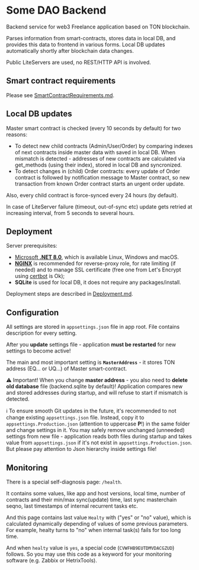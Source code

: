 ﻿Some DAO Backend
================

Backend service for web3 Freelance application based on TON blockchain.

Parses information from smart-contracts, stores data in local DB, and provides this data to frontend in various forms. Local DB updates automatically shortly after blockchain data changes.

Public LiteServers are used, no REST/HTTP API is involved.


Smart contract requirements
----------------------------

Please see [SmartContractRequirements.md](SmartContractRequirements.md).


Local DB updates
-----------------

Master smart contract is checked (every 10 seconds by default) for two reasons:
* To detect new child contracts (Admin/User/Order) by comparing indexes of next contracts inside master data with saved in local DB. When mismatch is detected - addresses of new contracts are calculated via get_methods (using their index), stored in local DB and syncronized.
* To detect changes in (child) Order contracts: every update of Order contract is followed by notification message to Master contract, so new transaction from known Order contract starts an urgent order update.
 
Also, every child contract is force-synced every 24 hours (by default).

In case of LiteServer failure (timeout, out-of-sync etc) update gets retried at increasing interval, from 5 seconds to several hours.
      
Deployment
-----------

Server prerequisites:

* [Microsoft **.NET 8.0**](https://dotnet.microsoft.com/en-us/download/dotnet/8.0), which is available Linux, Windows and macOS.
* [**NGINX**](https://nginx.org/) is recommended for reverse-proxy role, for rate limiting (if needed) and to manage SSL certificate (free one from Let's Encrypt using [certbot](https://certbot.eff.org/) is Ok);
* **SQLite** is used for local DB, it does not require any packages/install.

Deployment steps are described in [Deployment.md](Deployment.md).


Configuration
--------------

All settings are stored in `appsettings.json` file in app root. File contains description for every setting.

After you **update** settings file - application **must be restarted** for new settings to become active!

The main and most important setting is **`MasterAddress`** - it stores TON address (EQ... or UQ...) of Master smart-contract.

⚠ Important! When you change **master address** - you also need to **delete old database** file (backend.sqlite by default)! Application compares new and stored addresses during startup, and will refuse to start if mismatch is detected.

ℹ To ensure smooth Git updates in the future, it's recommended to not change existing `appsettings.json` file. Instead, copy it to `appsettings.Production.json` (attention to uppercase **P**!) in the same folder and change settings in it. You may safely remove unchanged (unneeded) settings from new file - application reads both files during startup and takes value from `appsettings.json` if it's not exist in `appsettings.Production.json`. But please pay attention to Json hierarchy inside settings file!


Monitoring
-----------

There is a special self-diagnosis page: `/health`.

It contains some values, like app and host versions, local time, number of contracts and their min/max sync(update) time, last sync masterchain seqno, last timestamps of internal recurrent tasks etc.

And this page contains last value `Healty` with ("yes" or "no" value), which is calculated dynamically depending of values of some previous parameters. For example, healty turns to "no" when internal task(s) fails for too long time.

And when `healty` value is `yes`, a special code (`CVWFHB9EUTDMVDACGZUD`) follows. So you may use this code as a keyword for your monitoring software (e.g. Zabbix or HetrixTools). 